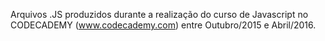 Arquivos .JS produzidos durante a realização do curso de Javascript
no CODECADEMY (www.codecademy.com) entre Outubro/2015 e Abril/2016.
